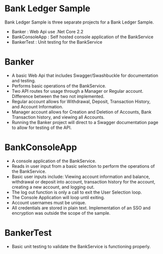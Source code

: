 # Bank Ledger Sample

Bank Ledger Sample is three separate projects for a Bank Ledger Sample.

  - Banker : Web Api use .Net Core 2.2
  - BankConsoleApp : Self hosted console application of the BankService
  - BankerTest : Unit testing for the BankService

# Banker

  - A basic Web Api that includes Swagger/Swashbuckle for documentation and testing.
  - Performs basic operations of the BankService.
  - Two API routes for usage through a Manager or Regular account. Difference between the two not implemented.
  - Regular account allows for Withdrawal, Deposit, Transaction History, and Account Information.
  - Manager account allows for Creation and Deletion of Accounts, Bank Transaction history, and viewing all Accounts.
  - Running the Banker project will direct to a Swagger documentation page to allow for testing of the API.

# BankConsoleApp

  - A console application of the BankService. 
  - Reads in user input from a basic selection to perform the operations of the BankService.
  - Basic user inputs include: Viewing account information and balance, withdrawal or deposit into account, transaction history for the account, creating a new account, and logging out.
  - The log out function is only a call to exit the User Selection loop.
  - The Console Application will loop until exiting.
  - Account usernames must be unique.
  - All credentials are stored in plain text. Implementation of an SSO and encryption was outside the scope of the sample.

# BankerTest

  - Basic unit testing to validate the BankService is functioning properly.

